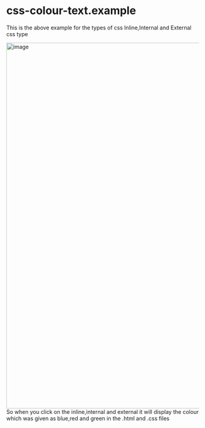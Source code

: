 # css-colour-text.example

This is the above example for the types of css 
Inline,Internal and External css type

<img width="956" alt="image" src="https://github.com/user-attachments/assets/1838262e-a369-43ad-9ee3-29ab44712d68">
So when you click on the inline,internal and external it will display the colour which was given as blue,red and green in the .html and .css files
